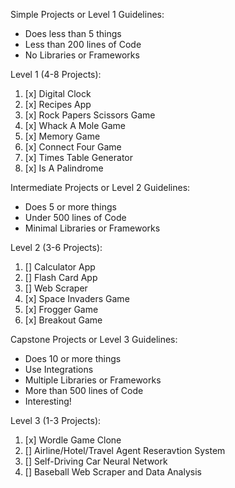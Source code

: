 Simple Projects or Level 1
Guidelines:

- Does less than 5 things
- Less than 200 lines of Code
- No Libraries or Frameworks

Level 1 (4-8 Projects):

1. [x] Digital Clock
2. [x] Recipes App
3. [x] Rock Papers Scissors Game
4. [x] Whack A Mole Game
5. [x] Memory Game
6. [x] Connect Four Game
7. [x] Times Table Generator
8. [x] Is A Palindrome

Intermediate Projects or Level 2
Guidelines:

- Does 5 or more things
- Under 500 lines of Code
- Minimal Libraries or Frameworks

Level 2 (3-6 Projects):

1. [] Calculator App
2. [] Flash Card App
3. [] Web Scraper
4. [x] Space Invaders Game
5. [x] Frogger Game
6. [x] Breakout Game

Capstone Projects or Level 3
Guidelines:

- Does 10 or more things
- Use Integrations
- Multiple Libraries or Frameworks
- More than 500 lines of Code
- Interesting!

Level 3 (1-3 Projects):

1. [x] Wordle Game Clone
2. [] Airline/Hotel/Travel Agent Reseravtion System
3. [] Self-Driving Car Neural Network
4. [] Baseball Web Scraper and Data Analysis
